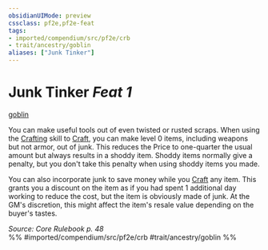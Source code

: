 ```yaml
---
obsidianUIMode: preview
cssclass: pf2e,pf2e-feat
tags:
- imported/compendium/src/pf2e/crb
- trait/ancestry/goblin
aliases: ["Junk Tinker"]
---
```

# Junk Tinker  *Feat 1*  
[goblin](goblin.md)  


You can make useful tools out of even twisted or rusted scraps. When using the [Crafting](../skills.md#Crafting) skill to [Craft](craft.md), you can make level 0 items, including weapons but not armor, out of junk. This reduces the Price to one-quarter the usual amount but always results in a shoddy item. Shoddy items normally give a penalty, but you don't take this penalty when using shoddy items you made.

You can also incorporate junk to save money while you [Craft](craft.md) any item. This grants you a discount on the item as if you had spent 1 additional day working to reduce the cost, but the item is obviously made of junk. At the GM's discretion, this might affect the item's resale value depending on the buyer's tastes.

*Source: Core Rulebook p. 48*  
%% #imported/compendium/src/pf2e/crb #trait/ancestry/goblin %%